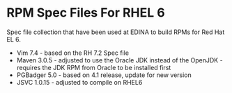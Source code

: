 RPM Spec Files For RHEL 6
=========================

Spec file collection that have been used at EDINA to build RPMs for Red Hat EL 6.

* Vim 7.4 - based on the RH 7.2 Spec file
* Maven 3.0.5 - adjusted to use the Oracle JDK instead of the OpenJDK - requires the JDK RPM from Oracle to be installed first
* PGBadger 5.0 - based on 4.1 release, update for new version
* JSVC 1.0.15 - adjusted to compile on RHEL6
